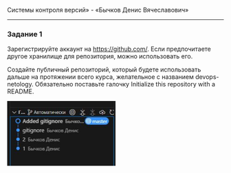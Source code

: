 
Системы контроля версий» - «Бычков Денис Вячеславович»      
    
--- 

### Задание 1
Зарегистрируйте аккаунт на https://github.com/. Если предпочитаете другое хранилище для репозитория, можно использовать его.

Создайте публичный репозиторий, который будете использовать дальше на протяжении всего курса, желательное с названием devops-netology. Обязательно поставьте галочку Initialize this repository with a README.





<img src = "img/11.JPG" width = 50%>
